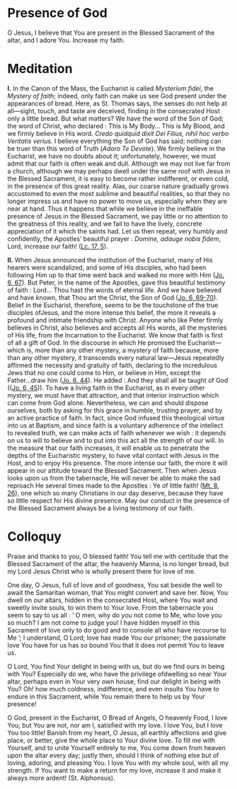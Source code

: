 # Presence of God

O Jesus, I believe that You are present in the Blessed Sacrament of the altar, and I adore You. Increase my faith.

# Meditation

**I.** In the Canon of the Mass, the Eucharist is called *Mysterium fidei*, the *Mystery of faith*; indeed, only faith can make us see God present under the appearances of bread. Here, as St. Thomas says, the senses do not help at all—sight, touch, and taste are deceived, finding in the consecrated Host only a little bread. But what matters? We have the word of the Son of God; the word of Christ, who declared : This is My Body... This is My Blood, and we firmly believe in His word. *Credo quidquid dixit Dei Filius, nihil hoc verbo Veritatis verius*. I believe everything the Son of God has said; nothing can be truer than this word of Truth (*Adoro Te Devote*). We firmly believe in the Eucharist, we have no doubts about it; unfortunately, however, we must admit that our faith is often weak and dull. Although we may not live far from a church, although we may perhaps dwell under the same roof with Jesus in the Blessed Sacrament, it is easy to become rather indifferent, or even cold, in the presence of this great reality. Alas, our coarse nature gradually grows accustomed to even the most sublime and beautiful realities, so that they no longer impress us and have no power to move us, especially when they are near at hand. Thus it happens that while we believe in the ineffable presence of Jesus in the Blessed Sacrament, we pay little or no attention to the greatness of this reality, and we fail to have the lively, concrete appreciation of it which the saints had. Let us then repeat, very humbly and confidently, the Apostles’ beautiful prayer : *Domine, adauge nobis fidem*, Lord, increase our faith! ([Lc. 17, 5](https://vulgata.online/bible/Lc.17?ed=DR2&vfn=DR2.Lc.17.5:vs)).

**II.** When Jesus announced the institution of the Eucharist, many of His hearers were scandalized, and some of His disciples, who had been following Him up to that time went back and walked no more with Him ([Jo. 6, 67](https://vulgata.online/bible/Jo.6?ed=DR2&vfn=DR2.Jo.6.67:vs)). But Peter, in the name of the Apostles, gave this beautiful testimony of faith : Lord... Thou hast the words of eternal life. And we have believed and have known, that Thou art the Christ, the Son of God ([Jo. 6, 69-70](https://vulgata.online/bible/Jo.6?ed=DR2&vfn=DR2.Jo.6.69-70:vs)). Belief in the Eucharist, therefore, seems to be the touchstone of the true disciples ofJesus, and the more intense this belief, the more it reveals a profound and intimate friendship with Christ. Anyone who like Peter firmly believes in Christ, also believes and accepts all His words, all the mysteries of His life, from the Incarnation to the Eucharist. We know that faith is first of all a gift of God. In the discourse in which He promised the Eucharist—which is, more than any other mystery, a mystery of faith because, more than any other mystery, it transcends every natural law—Jesus repeatedly affirmed the necessity and gratuity of faith, declaring to the incredulous Jews that no one could come to Him, or believe in Him, except the Father...draw him ([Jo. 6, 44](https://vulgata.online/bible/Jo.6?ed=DR2&vfn=DR2.Jo.6.44:vs)). He added : And they shall all be taught of God (([Jo. 6, 45](https://vulgata.online/bible/Jo.6?ed=DR2&vfn=DR2.Jo.6.45:vs))). To have a living faith in the Eucharist, as in every other mystery, we must have that attraction, and that interior instruction which can come from God alone. Nevertheless, we can and should dispose ourselves, both by asking for this grace in humble, trusting prayer, and by an active practice of faith. In fact, since God infused this theological virtue into us at Baptism, and since faith is a voluntary adherence of the intellect to revealed truth, we can make acts of faith whenever we wish : it depends on us to will to believe and to put into this act all the strength of our will. In the measure that our faith increases, it will enable us to penetrate the depths of the Eucharistic mystery, to have vital contact with Jesus in the Host, and to enjoy His presence. The more intense our faith, the more it will appear in our attitude toward the Blessed Sacrament. Then when Jesus looks upon us from the tabernacle, He will never be able to make the sad reproach He several times made to the Apostles : Ye of little faith! ([Mt. 8, 26](https://vulgata.online/bible/Mt.8?ed=DR2&vfn=DR2.Mt.8.26:vs)), one which so many Christians in our day deserve, because they have so little respect for His divine presence. May our conduct in the presence of the Blessed Sacrament always be a living testimony of our faith.

# Colloquy

Praise and thanks to you, O blessed faith! You tell me with certitude that the Blessed Sacrament of the altar, the heavenly Manna, is no longer bread, but my Lord Jesus Christ who is wholly present there for love of me.

One day, O Jesus, full of love and of goodness, You sat beside the well to await the Samaritan woman, that You might convert and save her. Now, You dwell on our altars, hidden in the consecrated Host, where You wait and sweetly invite souls, to win them to Your love. From the tabernacle you seem to say to us all : ‘ O men, why do you not come to Me, who love you so much? I am not come to judge you! I have hidden myself in this Sacrament of love only to do good and to console all who have recourse to Me ’; I understand, O Lord; love has made You our prisoner; the passionate love You have for us has so bound You that it does not permit You to leave us.

O Lord, You find Your delight in being with us, but do we find ours in being with You? Especially do we, who have the privilege ofdwelling so near Your altar, perhaps even in Your very own house, find our delight in being with You? Oh! how much coldness, indifference, and even insults You have to endure in this Sacrament, while You remain there to help us by Your presence!

O God, present in the Eucharist, O Bread of Angels, O heavenly Food, I love You; but You are not, nor am I, satisfied with my love. I love You, but I love You too little! Banish from my heart, O Jesus, all earthly affections and give place, or better, give the whole place to Your divine love. To fill me with Yourself, and to unite Yourself entirely to me, You come down from heaven upon the altar every day; justly then, should I think of nothing else but of loving, adoring, and pleasing You. I love You with my whole soul, with all my strength. If You want to make a return for my love, increase it and make it always more ardent! (St. Alphonsus).
